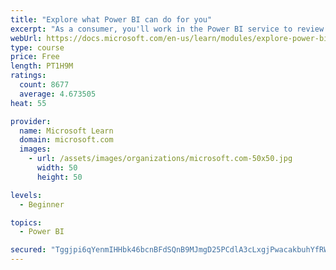 ```yaml
---
title: "Explore what Power BI can do for you"
excerpt: "As a consumer, you'll work in the Power BI service to review and interact with content that has been shared with you. This module provides the foundational information that you need to work effectively in the Power BI service."
webUrl: https://docs.microsoft.com/en-us/learn/modules/explore-power-bi-service/
type: course
price: Free
length: PT1H9M
ratings:
  count: 8677
  average: 4.673505
heat: 55

provider:
  name: Microsoft Learn
  domain: microsoft.com
  images:
    - url: /assets/images/organizations/microsoft.com-50x50.jpg
      width: 50
      height: 50

levels:
  - Beginner

topics:
  - Power BI

secured: "Tggjpi6qYenmIHHbk46bcnBFdSQnB9MJmgD25PCdlA3cLxgjPwacakbuhYfRW06g3GtZdbTsA6PITC7OVY28TrYINE3aHAFyFBYkGJ6xUqbEqyw8zsxj7Tj0h0KS1cx04vJCIyV9m3BCTEYQbq19jTsSh32svxquoxPyW70bY+M6D4pL2xY5Cpjm3msjUsR7GuJQE82pDgJI+z7SjW/6TxSI/tNt514gdf6ainNfWzVhvRTDnf0a2fDYGCjxgr0ik6Ztpinz00VbpwpOTFHApibVnKQyQbToGP/bJyxqxudpzX/HWOZdwaUbMf3ldyfjBvGHzJRQXPJBgrXpjvtlSii7l4ynkUcsYjJj/ZFt9wBQhMxo8etbqWodK3T/o1IykCgwKjtNb/UIexLNhLuw3E6GURVNQKshm7SUPpBxejc=;QmGkYoyXWvmaPBT9HIdyNQ=="
---
```


